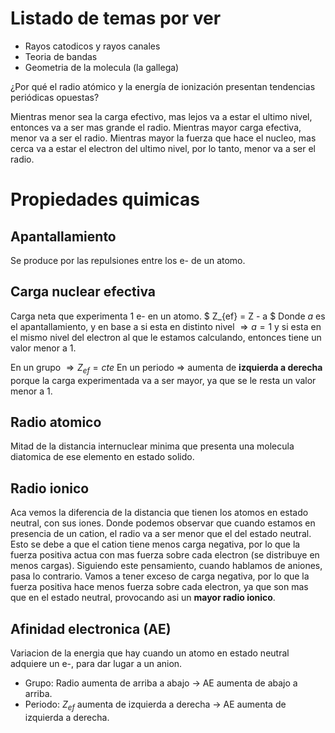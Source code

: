 # Listado de temas por ver

* Rayos catodicos y rayos canales
* Teoria de bandas
* Geometria de la molecula (la gallega)

¿Por qué el radio atómico y la energía de ionización presentan tendencias periódicas opuestas?

Mientras menor sea la carga efectivo, mas lejos va a estar el ultimo nivel, entonces va a ser mas grande el radio. Mientras mayor carga efectiva, menor va a ser el radio.
Mientras mayor la fuerza que hace el nucleo, mas cerca va a estar el electron del ultimo nivel, por lo tanto, menor va a ser el radio.

# Propiedades quimicas

## Apantallamiento 

Se produce por las repulsiones entre los e- de un atomo.

## Carga nuclear efectiva

Carga neta que experimenta 1 e- en un atomo.
$ Z_{ef} = Z - a $
Donde $a$ es el apantallamiento, y en base a si esta en distinto nivel $\Longrightarrow a = 1$ y si esta en el mismo nivel del electron al que le estamos calculando, entonces tiene un valor menor a 1.

En un grupo $\Longrightarrow Z_{ef} = cte$
En un periodo $\Longrightarrow$ aumenta de **izquierda a derecha** porque la carga experimentada va a ser mayor, ya que se le resta un valor menor a 1.

## Radio atomico

Mitad de la distancia internuclear minima que presenta una molecula diatomica de ese elemento en estado solido. 

## Radio ionico

Aca vemos la diferencia de la distancia que tienen los atomos en estado neutral, con sus iones. Donde podemos observar que cuando estamos en presencia de un cation, el radio va a ser menor que el del estado neutral. Esto se debe a que el cation tiene menos carga negativa, por lo que la fuerza positiva actua con mas fuerza sobre cada electron (se distribuye en menos cargas).
Siguiendo este pensamiento, cuando hablamos de aniones, pasa lo contrario. Vamos a tener exceso de carga negativa, por lo que la fuerza positiva hace menos fuerza sobre cada electron, ya que son mas que en el estado neutral, provocando asi un **mayor radio ionico**.

## Afinidad electronica (AE)

Variacion de la energia que hay cuando un atomo en estado neutral adquiere un e-, para dar lugar a un anion.

* Grupo: Radio aumenta de arriba a abajo $\rightarrow$ AE aumenta de abajo a arriba.
* Periodo: $Z_{ef}$ aumenta de izquierda a derecha $\rightarrow$ AE aumenta de izquierda a derecha.
